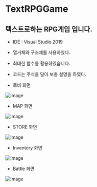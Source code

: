 # TextRPGGame
## 텍스트로하는 RPG게임 입니다.
- IDE : Visual Studio 2019

- 열거체와 구조체를 사용하였다.
- 최대한 함수를 활용하였습니다.
- 코드는 주석을 달아 보충 설명을 하였다.

- 로비 화면

![image](https://user-images.githubusercontent.com/68934135/89099343-79c62d80-d429-11ea-9131-78683f0b1b1d.png)

- MAP 화면

![image](https://user-images.githubusercontent.com/68934135/89099386-bb56d880-d429-11ea-8398-cdac5a5c69c4.png)

- STORE 화면

![image](https://user-images.githubusercontent.com/68934135/89099406-e4776900-d429-11ea-8c7f-4abbc313406f.png)

- Inventory 화면

![image](https://user-images.githubusercontent.com/68934135/89099419-138dda80-d42a-11ea-9abc-a159c052e90e.png)

- Battle 화면

![image](https://user-images.githubusercontent.com/68934135/89099496-a7f83d00-d42a-11ea-8ded-8050f830968c.png)
